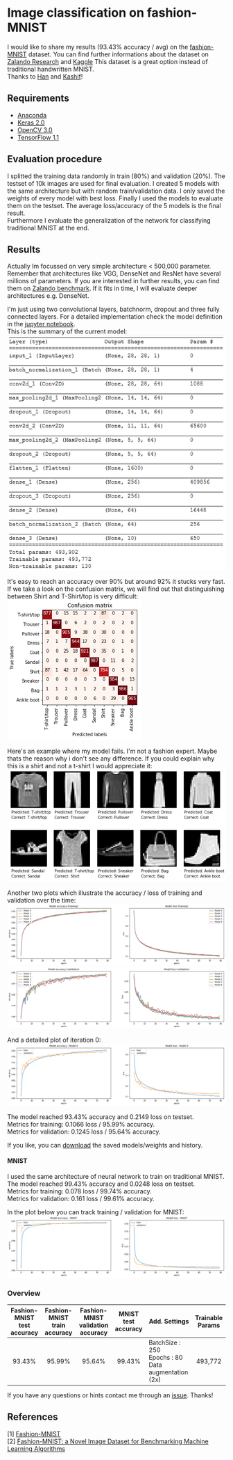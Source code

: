 # Image classification on fashion-MNIST
I would like to share my results (93.43% accuracy / avg) on the [fashion-MNIST](https://github.com/zalandoresearch/fashion-mnist) dataset. You can find further informations about the dataset on [Zalando Research](https://github.com/zalandoresearch/fashion-mnist) and [Kaggle](https://www.kaggle.com/zalando-research/fashionmnist)
This dataset is a great option instead of traditional handwritten MNIST.<br>
Thanks to [Han](https://github.com/hanxiao) and [Kashif](https://github.com/kashif)!

## Requirements
- [Anaconda](https://www.continuum.io/downloads)
- [Keras 2.0](https://keras.io/)
- [OpenCV 3.0](http://opencv.org/)
- [TensorFlow 1.1](https://www.tensorflow.org/)

## Evaluation procedure
I splitted the training data randomly in train (80%) and validation (20%). The testset of 10k images are used for final evaluation. I created 5 models with the same architecture but with random train/validation data. I only saved the weights of every model with best loss. Finally I used the models to evaluate them on the testset. The average loss/accuracy of the 5 models is the final result.<br>
Furthermore I evaluate the generalization of the network for classifying traditional MNIST at the end.

## Results
Actually Im focussed on very simple architecture < 500,000 parameter. Remember that architectures like VGG, DenseNet and ResNet have several millions of parameters. If you are interested in further results, you can find them on [Zalando benchmark](https://github.com/zalandoresearch/fashion-mnist#benchmark). If it fits in time, I will evaluate deeper architectures e.g. DenseNet.

I'm just using two convolutional layers, batchnorm, dropout and three fully connected layers. For a detailed implementation check the model definition in the [jupyter notebook](https://github.com/cmasch/zalando-fashion-mnist/blob/master/Simple_Convolutional_Neural_Network_Fashion-MNIST.ipynb).<br>
This is the summary of the current model:<br>
<kbd><img src="./models/simple_cnn/summary.png"></kbd>

It's easy to reach an accuracy over 90% but around 92% it stucks very fast. If we take a look on the confusion matrix, we will find out that distinguishing between Shirt and T-Shirt/top is very difficult:<br>
<img src="./models/simple_cnn/confusion_matrix.png">

Here's an example where my model fails. I'm not a fashion expert. Maybe thats the reason why i don't see any difference. If you could explain why this is a shirt and not a t-shirt I would appreciate it:
<img src="./images/samples.png">

Another two plots which illustrate the accuracy / loss of training and validation over the time:<br>
<kbd><img src="./models/simple_cnn/training.png"><br>
<img src="./models/simple_cnn/validation.png"></kbd>

And a detailed plot of iteration 0:<br>
<kbd><img src="./models/simple_cnn/train_validation-model_0.png"></kbd>

The model reached 93.43% accuracy and 0.2149 loss on testset.<br>
Metrics for training: 0.1066 loss / 95.99% accuracy.<br>
Metrics for validation: 0.1245 loss / 95.64% accuracy.

If you like, you can [download](https://github.com/cmasch/zalando-fashion-mnist/tree/master/models/simple_cnn) the saved models/weights and history.

#### MNIST
I used the same architecture of neural network to train on traditional MNIST. The model reached 99.43% accuracy and 0.0248 loss on testset.<br>
Metrics for training: 0.078 loss / 99.74% accuracy.<br>
Metrics for validation: 0.161 loss / 99.61% accuracy.

In the plot below you can track training / validation for MNIST:
<kbd><img src="./models/simple_cnn/mnist_train-validation.png"></kbd>

### Overview

| Fashion-MNIST<br>test accuracy | Fashion-MNIST<br>train accuracy | Fashion-MNIST<br>validation accuracy | MNIST<br> test accuracy | Add. Settings | Trainable<br>Params |
| :---: | :---: | :---: | :---: | --- | :---: |
| 93.43% | 95.99% | 95.64% | 99.43% | BatchSize : 250<br> Epochs : 80<br> Data augmentation (2x) | 493,772

If you have any questions or hints contact me through an [issue](https://github.com/cmasch/zalando-fashion-mnist/issues). Thanks!

## References
[1] [Fashion-MNIST](https://github.com/zalandoresearch/fashion-mnist)<br>
[2] [Fashion-MNIST: a Novel Image Dataset for Benchmarking Machine Learning Algorithms](https://arxiv.org/abs/1708.07747)
